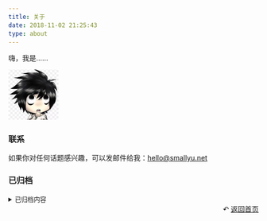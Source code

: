 ```yaml
---
title: 关于
date: 2018-11-02 21:25:43
type: about
---
```


嗨，我是……

<img src="avatar.jpg" width="20%" style="box-shadow: 0 0 0 #fff; margin-left: 0;">

### 联系

如果你对任何话题感兴趣，可以发邮件给我：[hello@smallyu.net](mailto:hello@smallyu.net)

### 已归档

<details>

<summary style="font-size:90%;">已归档内容</summary>

[以前的信仰](/pages/said-before) | [看过的美剧](/pages/tv-us) | [看过的书](/pages/books-read) | [好看的日漫](/pages/tv-jp)

[MIT Open Course Schedule](/pages/mit-open-course-schedule) ｜ [TED-Ed History](/pages/ted-ed-history)

**为什么归档（2021.08.29）**

<p>一开始做这些记录的动机是，看了那么多好看的美剧，翻过那么多书，可是没有人分享，自己过一段时间也会忘。为了让度过的时间不至于空白，留下一些痕迹。</p>

<p>但是后来动机变味了，看到无聊的电影时，会刻意尝试坚持看完，然后就能在页面上增加一条记录。最近用微信听书，也会刻意刷时间把某本书听完，为了能在页面上把书名写下来，比如《人生的意义》、叔本华的《生活的智慧》。这些书并非不好，完全可以当作背景音，但是绝对没有因为内容精彩而迫不及待想要看完，</p>

<p>一开始因为内容精彩而陷入其中，后来简单记录一下，结果现在变成了为了增加记录，而去看一些不那么必要的内容，这是本末倒置的。就像考试一样，一开始是想通过问题判断人的能力，而后演变成了很多人为了通过考试，刻意强化自己不在乎的能力，这也是本末倒置的。</p>

</details>


<div style="text-align: right;">
  ↶ <a href="/">返回首页</a>
</div>
